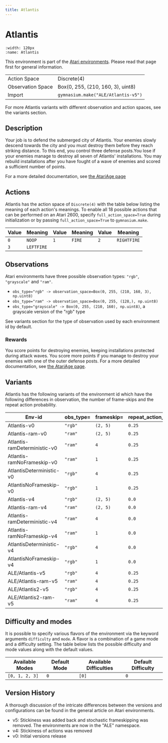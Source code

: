 ```yaml
---
title: Atlantis
---
```


# Atlantis

```{figure} ../../_static/videos/atari/atlantis.gif
:width: 120px
:name: Atlantis
```

This environment is part of the <a href='..'>Atari environments</a>. Please read that page first for general information.

|   |   |
|---|---|
| Action Space | Discrete(4) |
| Observation Space | Box(0, 255, (210, 160, 3), uint8) |
| Import | `gymnasium.make("ALE/Atlantis-v5")` |

For more Atlantis variants with different observation and action spaces, see the variants section.

## Description

Your job is to defend the submerged city of Atlantis. Your enemies slowly descend towards the city and you must destroy them before they reach striking distance. To this end, you control three defense posts.You lose if your enemies manage to destroy all seven of Atlantis' installations. You may rebuild installations after you have fought of a wave of enemies and scored a sufficient number of points.

For a more detailed documentation, see [the AtariAge page](https://atariage.com/manual_html_page.php?SoftwareID=835)

## Actions

Atlantis has the action space of `Discrete(4)` with the table below listing the meaning of each action's meanings.
To enable all 18 possible actions that can be performed on an Atari 2600, specify `full_action_space=True` during
initialization or by passing `full_action_space=True` to `gymnasium.make`.

| Value   | Meaning    | Value   | Meaning   | Value   | Meaning     |
|---------|------------|---------|-----------|---------|-------------|
| `0`     | `NOOP`     | `1`     | `FIRE`    | `2`     | `RIGHTFIRE` |
| `3`     | `LEFTFIRE` |         |           |         |             |

## Observations

Atari environments have three possible observation types: `"rgb"`, `"grayscale"` and `"ram"`.

- `obs_type="rgb" -> observation_space=Box(0, 255, (210, 160, 3), np.uint8)`
- `obs_type="ram" -> observation_space=Box(0, 255, (128,), np.uint8)`
- `obs_type="grayscale" -> Box(0, 255, (210, 160), np.uint8)`, a grayscale version of the "rgb" type

See variants section for the type of observation used by each environment id by default.

### Rewards

You score points for destroying enemies, keeping installations protected during attack waves. You score more points
if you manage to destroy your enemies with one of the outer defense posts.
For a more detailed documentation, see [the AtariAge page](https://atariage.com/manual_html_page.php?SoftwareID=835).


## Variants

Atlantis has the following variants of the environment id which have the following differences in observation,
the number of frame-skips and the repeat action probability.

| Env-id                       | obs_type=   | frameskip=   | repeat_action_probability=   |
|------------------------------|-------------|--------------|------------------------------|
| Atlantis-v0                  | `"rgb"`     | `(2, 5)`     | `0.25`                       |
| Atlantis-ram-v0              | `"ram"`     | `(2, 5)`     | `0.25`                       |
| Atlantis-ramDeterministic-v0 | `"ram"`     | `4`          | `0.25`                       |
| Atlantis-ramNoFrameskip-v0   | `"ram"`     | `1`          | `0.25`                       |
| AtlantisDeterministic-v0     | `"rgb"`     | `4`          | `0.25`                       |
| AtlantisNoFrameskip-v0       | `"rgb"`     | `1`          | `0.25`                       |
| Atlantis-v4                  | `"rgb"`     | `(2, 5)`     | `0.0`                        |
| Atlantis-ram-v4              | `"ram"`     | `(2, 5)`     | `0.0`                        |
| Atlantis-ramDeterministic-v4 | `"ram"`     | `4`          | `0.0`                        |
| Atlantis-ramNoFrameskip-v4   | `"ram"`     | `1`          | `0.0`                        |
| AtlantisDeterministic-v4     | `"rgb"`     | `4`          | `0.0`                        |
| AtlantisNoFrameskip-v4       | `"rgb"`     | `1`          | `0.0`                        |
| ALE/Atlantis-v5              | `"rgb"`     | `4`          | `0.25`                       |
| ALE/Atlantis-ram-v5          | `"ram"`     | `4`          | `0.25`                       |
| ALE/Atlantis2-v5             | `"rgb"`     | `4`          | `0.25`                       |
| ALE/Atlantis2-ram-v5         | `"ram"`     | `4`          | `0.25`                       |

## Difficulty and modes

It is possible to specify various flavors of the environment via the keyword arguments `difficulty` and `mode`.
A flavor is a combination of a game mode and a difficulty setting. The table below lists the possible difficulty and mode values
along with the default values.

| Available Modes   | Default Mode   | Available Difficulties   | Default Difficulty   |
|-------------------|----------------|--------------------------|----------------------|
| `[0, 1, 2, 3]`    | `0`            | `[0]`                    | `0`                  |

## Version History

A thorough discussion of the intricate differences between the versions and configurations can be found in the general article on Atari environments.

* v5: Stickiness was added back and stochastic frameskipping was removed. The environments are now in the "ALE" namespace.
* v4: Stickiness of actions was removed
* v0: Initial versions release
